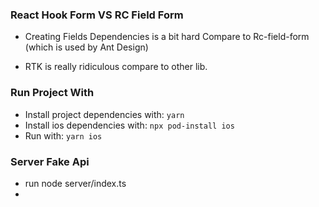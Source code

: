 ### React Hook Form VS RC Field Form

- Creating Fields Dependencies is a bit hard Compare to Rc-field-form (which is used by Ant Design)

- RTK is really ridiculous compare to other lib.

### Run Project With

- Install project dependencies with: `yarn`
- Install ios dependencies with: `npx pod-install ios`
- Run with: `yarn ios`

### Server Fake Api

- run node server/index.ts
-
